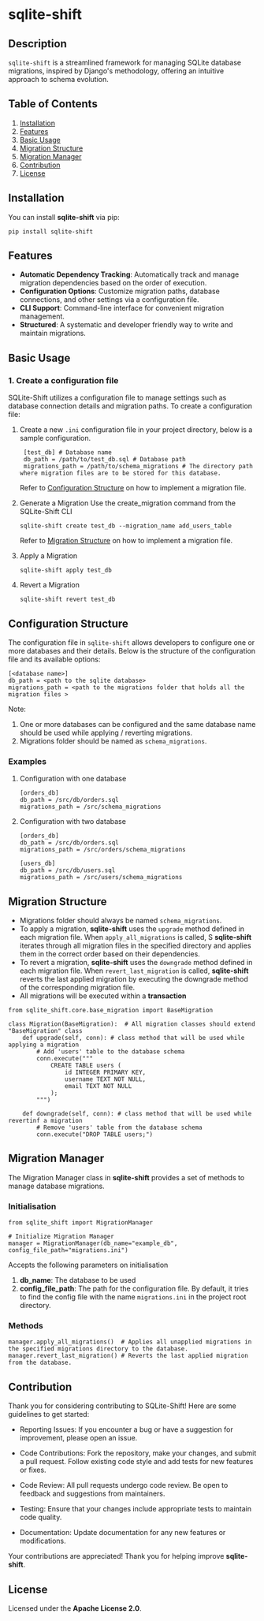 # sqlite-shift

## Description
`sqlite-shift` is a streamlined framework for managing SQLite database migrations, inspired by Django's methodology, offering an intuitive approach to schema evolution.

## Table of Contents
1. [Installation](#installation)
2. [Features](#features)
3. [Basic Usage](#basic-usage)
4. [Migration Structure](#migration-structure)
5. [Migration Manager](#migration-manager)
6. [Contribution](#contribution)
7. [License](#license)

## Installation
You can install **sqlite-shift** via pip:
```
pip install sqlite-shift
```
## Features
* **Automatic Dependency Tracking**: Automatically track and manage migration dependencies based on the order of execution.
* **Configuration Options**: Customize migration paths, database connections, and other settings via a configuration file.
* **CLI Support**: Command-line interface for convenient migration management.
* **Structured**: A systematic and developer friendly way to write and maintain migrations.

## Basic Usage

### 1. Create a configuration file
SQLite-Shift utilizes a configuration file to manage settings such as database connection details and migration paths. To create a configuration file:
1. Create a new `.ini` configuration file in your project directory, below is a sample configuration.
   ```
    [test_db] # Database name  
    db_path = /path/to/test_db.sql # Database path
    migrations_path = /path/to/schema_migrations # The directory path where migration files are to be stored for this database.
   ```
   Refer to [Configuration Structure](#configuration-structure) on how to implement a migration file.
 3. Generate a Migration
    Use the create_migration command from the SQLite-Shift CLI
    ```
    sqlite-shift create test_db --migration_name add_users_table
    ```
    Refer to [Migration Structure](#migration-structure) on how to implement a migration file.

 5. Apply a Migration
    ```
    sqlite-shift apply test_db
    ```
 6. Revert a Migration
    ```
    sqlite-shift revert test_db
    ```

## Configuration Structure
The configuration file in `sqlite-shift` allows developers to configure one or more databases and their details. Below is the structure of the configuration file and its available options:
```
[<database name>]
db_path = <path to the sqlite database>
migrations_path = <path to the migrations folder that holds all the migration files >
```
Note:
1. One or more databases can be configured and the same database name should be used while applying / reverting migrations.
2. Migrations folder should be named as `schema_migrations`.

### Examples

1. Configuration with one database
   
   ```
   [orders_db]
   db_path = /src/db/orders.sql
   migrations_path = /src/schema_migrations
   ```
3. Configuration with two database
   
   ```
   [orders_db]
   db_path = /src/db/orders.sql
   migrations_path = /src/orders/schema_migrations

   [users_db]
   db_path = /src/db/users.sql
   migrations_path = /src/users/schema_migrations
   ```

## Migration Structure
* Migrations folder should always be named `schema_migrations`.
* To apply a migration, **sqlite-shift** uses the `upgrade` method defined in each migration file. When `apply_all_migrations` is called, S **sqlite-shift** iterates through all migration files in the specified directory and applies them in the correct order based on their dependencies.
* To revert a migration, **sqlite-shift** uses the `downgrade` method defined in each migration file. When `revert_last_migration` is called,  **sqlite-shift** reverts the last applied migration by executing the downgrade method of the corresponding migration file.
* All migrations will be executed within a **transaction**

```
from sqlite_shift.core.base_migration import BaseMigration

class Migration(BaseMigration):  # All migration classes should extend "BaseMigration" class
    def upgrade(self, conn): # class method that will be used while applying a migration
        # Add 'users' table to the database schema
        conn.execute("""
            CREATE TABLE users (
                id INTEGER PRIMARY KEY,
                username TEXT NOT NULL,
                email TEXT NOT NULL
            );
        """)

    def downgrade(self, conn): # class method that will be used while revertinf a migration
        # Remove 'users' table from the database schema
        conn.execute("DROP TABLE users;")

```

## Migration Manager
The Migration Manager class in **sqlite-shift** provides a set of methods to manage database migrations.

### Initialisation
```
from sqlite_shift import MigrationManager

# Initialize Migration Manager
manager = MigrationManager(db_name="example_db", config_file_path="migrations.ini")
```
Accepts the following parameters on initialisation
1. **db_name**: The database to be used
2. **config_file_path**: The path for the configuration file. By default, it tries to find the config file with the name `migrations.ini` in the project root directory.

### Methods

```
manager.apply_all_migrations()  # Applies all unapplied migrations in the specified migrations directory to the database.
manager.revert_last_migration() # Reverts the last applied migration from the database.
```

## Contribution
Thank you for considering contributing to SQLite-Shift! Here are some guidelines to get started:

* Reporting Issues: If you encounter a bug or have a suggestion for improvement, please open an issue.

* Code Contributions: Fork the repository, make your changes, and submit a pull request. Follow existing code style and add tests for new features or fixes.

* Code Review: All pull requests undergo code review. Be open to feedback and suggestions from maintainers.

* Testing: Ensure that your changes include appropriate tests to maintain code quality.

* Documentation: Update documentation for any new features or modifications.

Your contributions are appreciated! Thank you for helping improve **sqlite-shift**.

## License
Licensed under the **Apache License 2.0**.
